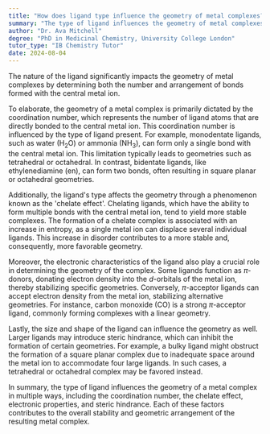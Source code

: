 ```yaml
---
title: "How does ligand type influence the geometry of metal complexes?"
summary: "The type of ligand influences the geometry of metal complexes by determining the number and arrangement of bonds formed."
author: "Dr. Ava Mitchell"
degree: "PhD in Medicinal Chemistry, University College London"
tutor_type: "IB Chemistry Tutor"
date: 2024-08-04
---
```


The nature of the ligand significantly impacts the geometry of metal complexes by determining both the number and arrangement of bonds formed with the central metal ion.

To elaborate, the geometry of a metal complex is primarily dictated by the coordination number, which represents the number of ligand atoms that are directly bonded to the central metal ion. This coordination number is influenced by the type of ligand present. For example, monodentate ligands, such as water ($\text{H}_2\text{O}$) or ammonia ($\text{NH}_3$), can form only a single bond with the central metal ion. This limitation typically leads to geometries such as tetrahedral or octahedral. In contrast, bidentate ligands, like ethylenediamine ($\text{en}$), can form two bonds, often resulting in square planar or octahedral geometries.

Additionally, the ligand's type affects the geometry through a phenomenon known as the 'chelate effect'. Chelating ligands, which have the ability to form multiple bonds with the central metal ion, tend to yield more stable complexes. The formation of a chelate complex is associated with an increase in entropy, as a single metal ion can displace several individual ligands. This increase in disorder contributes to a more stable and, consequently, more favorable geometry.

Moreover, the electronic characteristics of the ligand also play a crucial role in determining the geometry of the complex. Some ligands function as $\pi$-donors, donating electron density into the $d$-orbitals of the metal ion, thereby stabilizing specific geometries. Conversely, $\pi$-acceptor ligands can accept electron density from the metal ion, stabilizing alternative geometries. For instance, carbon monoxide ($\text{CO}$) is a strong $\pi$-acceptor ligand, commonly forming complexes with a linear geometry.

Lastly, the size and shape of the ligand can influence the geometry as well. Larger ligands may introduce steric hindrance, which can inhibit the formation of certain geometries. For example, a bulky ligand might obstruct the formation of a square planar complex due to inadequate space around the metal ion to accommodate four large ligands. In such cases, a tetrahedral or octahedral complex may be favored instead.

In summary, the type of ligand influences the geometry of a metal complex in multiple ways, including the coordination number, the chelate effect, electronic properties, and steric hindrance. Each of these factors contributes to the overall stability and geometric arrangement of the resulting metal complex.
    